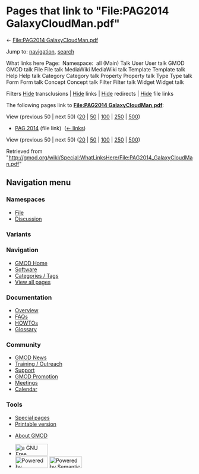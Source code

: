 <div id="mw-page-base" class="noprint">

</div>

<div id="mw-head-base" class="noprint">

</div>

<div id="content" class="mw-body" role="main">

<span id="top"></span>

<div id="mw-js-message" style="display:none;">

</div>



# <span dir="auto">Pages that link to "File:PAG2014 GalaxyCloudMan.pdf"</span>

<div id="bodyContent">

<div id="contentSub">

← [File:PAG2014
GalaxyCloudMan.pdf](/wiki/File:PAG2014_GalaxyCloudMan.pdf "File:PAG2014 GalaxyCloudMan.pdf")

</div>

<div id="jump-to-nav" class="mw-jump">

Jump to: [navigation](#mw-navigation), [search](#p-search)

</div>

<div id="mw-content-text">

What links here Page:  Namespace:  all (Main) Talk User User talk GMOD
GMOD talk File File talk MediaWiki MediaWiki talk Template Template talk
Help Help talk Category Category talk Property Property talk Type Type
talk Form Form talk Concept Concept talk Filter Filter talk Widget
Widget talk

Filters
[Hide](/mediawiki/index.php?title=Special:WhatLinksHere/File:PAG2014_GalaxyCloudMan.pdf&hidetrans=1 "Special:WhatLinksHere/File:PAG2014 GalaxyCloudMan.pdf")
transclusions \|
[Hide](/mediawiki/index.php?title=Special:WhatLinksHere/File:PAG2014_GalaxyCloudMan.pdf&hidelinks=1 "Special:WhatLinksHere/File:PAG2014 GalaxyCloudMan.pdf")
links \|
[Hide](/mediawiki/index.php?title=Special:WhatLinksHere/File:PAG2014_GalaxyCloudMan.pdf&hideredirs=1 "Special:WhatLinksHere/File:PAG2014 GalaxyCloudMan.pdf")
redirects \|
[Hide](/mediawiki/index.php?title=Special:WhatLinksHere/File:PAG2014_GalaxyCloudMan.pdf&hideimages=1 "Special:WhatLinksHere/File:PAG2014 GalaxyCloudMan.pdf")
file links

The following pages link to **[File:PAG2014
GalaxyCloudMan.pdf](/wiki/File:PAG2014_GalaxyCloudMan.pdf "File:PAG2014 GalaxyCloudMan.pdf")**:

View (previous 50 \| next 50)
([20](/mediawiki/index.php?title=Special:WhatLinksHere/File:PAG2014_GalaxyCloudMan.pdf&limit=20 "Special:WhatLinksHere/File:PAG2014 GalaxyCloudMan.pdf")
\|
[50](/mediawiki/index.php?title=Special:WhatLinksHere/File:PAG2014_GalaxyCloudMan.pdf&limit=50 "Special:WhatLinksHere/File:PAG2014 GalaxyCloudMan.pdf")
\|
[100](/mediawiki/index.php?title=Special:WhatLinksHere/File:PAG2014_GalaxyCloudMan.pdf&limit=100 "Special:WhatLinksHere/File:PAG2014 GalaxyCloudMan.pdf")
\|
[250](/mediawiki/index.php?title=Special:WhatLinksHere/File:PAG2014_GalaxyCloudMan.pdf&limit=250 "Special:WhatLinksHere/File:PAG2014 GalaxyCloudMan.pdf")
\|
[500](/mediawiki/index.php?title=Special:WhatLinksHere/File:PAG2014_GalaxyCloudMan.pdf&limit=500 "Special:WhatLinksHere/File:PAG2014 GalaxyCloudMan.pdf"))

- [PAG 2014](/wiki/PAG_2014 "PAG 2014") (file link) ‎
  <span class="mw-whatlinkshere-tools">([←
  links](/mediawiki/index.php?title=Special:WhatLinksHere&target=PAG+2014 "Special:WhatLinksHere"))</span>

View (previous 50 \| next 50)
([20](/mediawiki/index.php?title=Special:WhatLinksHere/File:PAG2014_GalaxyCloudMan.pdf&limit=20 "Special:WhatLinksHere/File:PAG2014 GalaxyCloudMan.pdf")
\|
[50](/mediawiki/index.php?title=Special:WhatLinksHere/File:PAG2014_GalaxyCloudMan.pdf&limit=50 "Special:WhatLinksHere/File:PAG2014 GalaxyCloudMan.pdf")
\|
[100](/mediawiki/index.php?title=Special:WhatLinksHere/File:PAG2014_GalaxyCloudMan.pdf&limit=100 "Special:WhatLinksHere/File:PAG2014 GalaxyCloudMan.pdf")
\|
[250](/mediawiki/index.php?title=Special:WhatLinksHere/File:PAG2014_GalaxyCloudMan.pdf&limit=250 "Special:WhatLinksHere/File:PAG2014 GalaxyCloudMan.pdf")
\|
[500](/mediawiki/index.php?title=Special:WhatLinksHere/File:PAG2014_GalaxyCloudMan.pdf&limit=500 "Special:WhatLinksHere/File:PAG2014 GalaxyCloudMan.pdf"))

</div>

<div class="printfooter">

Retrieved from
"<http://gmod.org/wiki/Special:WhatLinksHere/File:PAG2014_GalaxyCloudMan.pdf>"

</div>

<div id="catlinks" class="catlinks catlinks-allhidden">

</div>

<div class="visualClear">

</div>

</div>

</div>

<div id="mw-navigation">

## Navigation menu

<div id="mw-head">



<div id="left-navigation">

<div id="p-namespaces" class="vectorTabs" role="navigation"
aria-labelledby="p-namespaces-label">

### Namespaces

- <span id="ca-nstab-image"><a href="/wiki/File:PAG2014_GalaxyCloudMan.pdf" accesskey="c"
  title="View the file page [c]">File</a></span>
- <span id="ca-talk"><a
  href="/mediawiki/index.php?title=File_talk:PAG2014_GalaxyCloudMan.pdf&amp;action=edit&amp;redlink=1"
  accesskey="t"
  title="Discussion about the content page [t]">Discussion</a></span>

</div>

<div id="p-variants" class="vectorMenu emptyPortlet" role="navigation"
aria-labelledby="p-variants-label">

### 

### Variants[](#)

<div class="menu">

</div>

</div>

</div>

<div id="right-navigation">





</div>



</div>

</div>

</div>

<div id="mw-panel">

<div id="p-logo" role="banner">

<a href="/wiki/Main_Page"
style="background-image: url(http://gmod.org/images/GMOD-cogs.png);"
title="Visit the main page"></a>

</div>

<div id="p-Navigation" class="portal" role="navigation"
aria-labelledby="p-Navigation-label">

### Navigation

<div class="body">

- <span id="n-GMOD-Home">[GMOD Home](/wiki/Main_Page)</span>
- <span id="n-Software">[Software](/wiki/GMOD_Components)</span>
- <span id="n-Categories-.2F-Tags">[Categories /
  Tags](/wiki/Categories)</span>
- <span id="n-View-all-pages">[View all
  pages](/wiki/Special:AllPages)</span>

</div>

</div>

<div id="p-Documentation" class="portal" role="navigation"
aria-labelledby="p-Documentation-label">

### Documentation

<div class="body">

- <span id="n-Overview">[Overview](/wiki/Overview)</span>
- <span id="n-FAQs">[FAQs](/wiki/Category:FAQ)</span>
- <span id="n-HOWTOs">[HOWTOs](/wiki/Category:HOWTO)</span>
- <span id="n-Glossary">[Glossary](/wiki/Glossary)</span>

</div>

</div>

<div id="p-Community" class="portal" role="navigation"
aria-labelledby="p-Community-label">

### Community

<div class="body">

- <span id="n-GMOD-News">[GMOD News](/wiki/GMOD_News)</span>
- <span id="n-Training-.2F-Outreach">[Training /
  Outreach](/wiki/Training_and_Outreach)</span>
- <span id="n-Support">[Support](/wiki/Support)</span>
- <span id="n-GMOD-Promotion">[GMOD
  Promotion](/wiki/GMOD_Promotion)</span>
- <span id="n-Meetings">[Meetings](/wiki/Meetings)</span>
- <span id="n-Calendar">[Calendar](/wiki/Calendar)</span>

</div>

</div>

<div id="p-tb" class="portal" role="navigation"
aria-labelledby="p-tb-label">

### Tools

<div class="body">

- <span id="t-specialpages"><a href="/wiki/Special:SpecialPages" accesskey="q"
  title="A list of all special pages [q]">Special pages</a></span>
- <span id="t-print"><a
  href="/mediawiki/index.php?title=Special:WhatLinksHere/File:PAG2014_GalaxyCloudMan.pdf&amp;printable=yes"
  rel="alternate" accesskey="p"
  title="Printable version of this page [p]">Printable version</a></span>

</div>

</div>

</div>

</div>

<div id="footer" role="contentinfo">

- <span id="footer-places-about">[About
  GMOD](/wiki/GMOD:About "GMOD:About")</span>

<!-- -->

- <span id="footer-copyrightico">[<img src="http://www.gnu.org/graphics/gfdl-logo-small.png" width="88"
  height="31" alt="a GNU Free Documentation License" />](http://www.gnu.org/licenses/fdl-1.3.html)</span>
- <span id="footer-poweredbyico">[<img src="/mediawiki/skins/common/images/poweredby_mediawiki_88x31.png"
  width="88" height="31" alt="Powered by MediaWiki" />](//www.mediawiki.org/)
  [<img
  src="/mediawiki/extensions/SemanticMediaWiki/includes/../resources/images/smw_button.png"
  width="88" height="31" alt="Powered by Semantic MediaWiki" />](https://www.semantic-mediawiki.org/wiki/Semantic_MediaWiki)</span>

<div style="clear:both">

</div>

</div>
